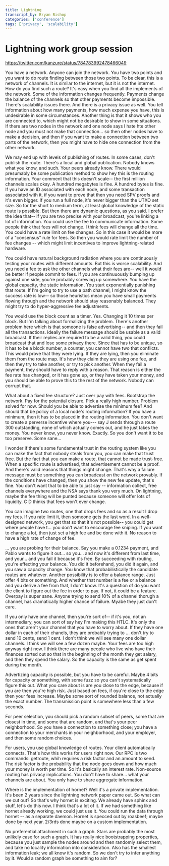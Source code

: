 ```yaml
---
title: Lightning
transcript_by: Bryan Bishop
categories: ['conference']
tags: ['privacy', 'scalability']
---
```


# Lightning work group session

<https://twitter.com/kanzure/status/784783992478466049>

You have a network. Anyone can join the network. You have two points and you want to do route finding between those two points. To be clear, this is a network of channels. It is similar to the internet, but it is not the internet. How do you find such a route? It's easy when you find all the implements of the network. Some of the information changes frequently. Payments change the balance of the channels so that other payments become impossible. There's scalability issues there. And there is a privacy issue as well. You tell information about how many payments, how much expense you have, this is undesirable in some circumstances. Another thing is that it shows who you are connected to, which might not be desirable to show in some situations. If there are two nodes in the network and one node says I hate hte other node and you must not make that connection... so then other nodes have to make a decision, and then if you want to make a connection between two parts of the network, then you might have to hide one connection from the other network.

We may end up with levels of publishing of routes. In some cases, don't publish the route. There's a local and global publication. Nobody knows what you know, and such. Your peers already know. There would presumably be some publication method to show hey this is the routing information. Your comment that this doesn't scale-- the first million channels scales okay. A hundred megabytes is fine. A hundred bytes is fine. If you have an ID associated with each node, and some transaction associated with it, if you want to prove that then you need SPV proofs and it's even bigger. If you run a full node, it's never bigger than the UTXO set size. So for the short to medium term, at least global knowledge of the static route is possible. But then there are dynamic questions, as you said. I prefer the idea that-- if you are two precise with your broadcast, you're linking a lot of information. You could use the fee to communicate information. Some people think that fees will not change. I think fees will change all the time. You could have a rate limit on fee changes. So in this case it would be more of a "consensus" rule for fees. So then you would rate limit the number of fee changes -- which might limit incentives to improve lightning-related hardware.

You could have natural background radiation where you are continuously testing your routes with different amounts. But this is worse scalability. And you need a fee to ask the other channels what their fees are-- well it would be better if people commit to fees. If you are continuuously bumping up against one side, you're probably screwing up somewhere. You have the global capacity, the static information. You start exponentially punishing that route. If I'm going to try to use a path channel, I might know the success rate is low-- so those heuristics mean you have small payments flowing through and the network should stay reasonably balanced. They might try to do hyper-aggressive fee adjustments.

You would use the block count as a timer. Yes. Changing it 10 times per block. But I'm talking about formalizing the problem. There's another problem here which is that someone is false advertising-- and then they fail all the transactions. Ideally the failure message should be usable as a valid broadcast. If their replies are required to be a valid thing, you could broadcast that and lose some privacy there. Since that has to be unique, so it has to be a block number, a counter, you cannot have two that conflicts. This would prove that they were lying. If they are lying, then you eliminate them from the route map. It's how they claim they are using one fee, and then they try to take another, or try to pick another. When they fail a payment, they should have to reply with a reason. That reason is either the fee rate has changed, or it has gone up, or they have taken your money, and you should be able to prove this to the rest of the network. Nobody can corrupt that.

What about a fixed fee structure? Just over pay with fees. Bootstrap the network. Pay for the potential closure. Pick a really high number. Problem solved for now. Should you be able to advertise the minimum fee? And should that be policy of a local node's routing information? If you have a minimum, then it has to be placed in the routing information. You don't want to create a perverse incentive where you--- say J sends through a route 300 outstanding, none of which actually comes out, and he just takes the money. You never know, you never know. Exactly. So you don't want it to be too preserve. Some sane...

I wonder if there's some fundamental trust in the routing system like you can make the fact that nobody steals from you, you can make that trust free. But the fact that you can make a route, that cannot be made trust-free. When a specific route is advertised, that advertisement cannot be a proof. And there's valid reasons that things might change. That's why a failure message must be something you can broadcast on the network provably. If the conditions have changed, then you show the new fee update, that's fine. You don't want that to be able to just say -- information collect, free channels everywhere and the NSA says thank you very much. On lightning, maybe the fee thing will be punted because someone will offer lots of liquidity. C D thinks that fees won't ever change.

You can imagine two routes, one that drops fees and so as a result I drop my fees. If you rate limit it, then someone gets the last word. In a well-designed network, you get that so that it's not possible-- you could get where people have t... you don't want to encourage fee sniping. If you want to change a lot, then just set a high fee and be done with it. No reason to have a high rate of change of fee.

... you are probing for their balance. Say you make a 0.1234 payment, and Pablo wants to figure it out... so you... and now it's different from last time, and your... and you fail it because it's free. By succeeding with routing, you're effecting your balance. You did it beforehand, you did it again, and you saw a capacity change. You know that probabilistically the candidate routes are whatever. Another possibility is to offer a balance range. Just offer 4 bits or something. And whether that number is a fee or a balance and you derive a fee from that, I don't know. It's a question of do you want the client to figure out the fee in order to pay. If not, it could be a feature. Overpay is super sane. Anyone trying to send 10% of a channel thorugh a channel, has dramatically higher chance of failure. Myabe they just don't care.

If you only have one channel, then you're sort of-- if it's you, not an intermediary, you can sort of say hey I'm making this HTLC. It's only the ones that aren't your channel that you have to worry about. If they have one dollar in each of their chanels, they are probably trying to ... don't try to send 10 cents, send 1 cent. I don't think we will see many one dollar channels. I think we will see a few dozen maybe. Your fees are too high anyway right now. I think there are many people who live who have their finances sorted out so that in the beginning of the month they get salary, and then they spend the salary. So the capacity is the same as get spent during the month.

Advertizing capacity is possible, but you have to be careful. Maybe 4 bits for capacity or something, with some fuzz so you can't systematically figure this out. What you care about is are you close to the edge, because if you are then you're high risk. Just based on fees, if oyu're close to the edge then your fees increase. Maybe some sort of rounded balance, not actually the exact number. The transmission point is somewhere less than a few seconds.

For peer selection, you should pick a random subset of peers, some that are closest in time, and some that are random, and that's your peer neighborhood. So you have a connection to something close; you have a connection to your merchants in your neighborhood, and your employer, and then some random choices.

For users, you use global knowledge of routes. Your client automatically connects. That's how this works for users right now. Our RPC is two commands: getroute, whih requires a risk factor and an amount to send. The risk factor is the probability that the node goes down and how much your money is worth per time. So it's basically an interest rate. Non-source routing has privacy implications. You don't have to share... what your channels are about. You only have to share aggregate information.

Where is the implementation of hornet? Well it's a private implementation. It's been 2 years since the lightning network paper came out. So what can we cut out? So that's why hornet is exciting. We already have sphinx and stuff, let's do this now. I think that's a lot of it. If we had something like hornet already working, we could just use it. You could run the data through hornet -- as a separate daemon. Hornet is specced out by roasbeef; maybe done by next year. 2/3rds done maybe on a custom implementation.

No preferential attachment in such a graph. Stars are probably the most unlikely case for such a graph. It has really nice bootstrapping properties, because you just sample the nodes around and then randomly select them, and take no locality information into consideration. Also has the smallest information leak; we all know it's random. So we don't try to infer anything by it. Would a random graph be something to aim for?


